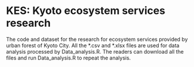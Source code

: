 # KES: Kyoto ecosystem services research

The code and dataset for the research for ecosystem services provided by urban forest of Kyoto City. 
All the *.csv and *.xlsx files are used for data analysis processed by Data_analysis.R. 
The readers can download all the files and run Data_analysis.R to repeat the analysis. 
